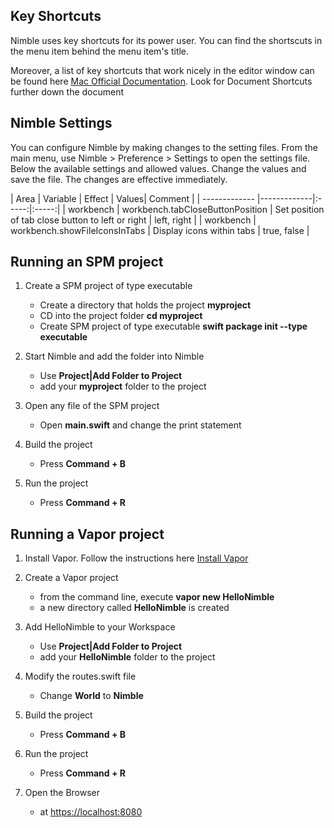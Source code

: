 ## Key Shortcuts
Nimble uses key shortcuts for its power user. You can find the shortscuts in the menu item behind the menu item's title. 

Moreover, a list of key shortcuts that work nicely in the editor window can be found here [Mac Official Documentation](https://support.apple.com/en-us/HT201236). Look for Document Shortcuts further down the document

## Nimble Settings
You can configure Nimble by making changes to the setting files. From the main menu, use Nimble > Preference > Settings to open the settings file. Below the available settings and allowed values. Change the values and save the file. The changes are effective immediately.

| Area | Variable | Effect | Values| Comment |
| ------------- |-------------|:-----:|:-----:|
| workbench | workbench.tabCloseButtonPosition | Set position of tab close button to left or right | left, right |
| workbench | workbench.showFileIconsInTabs | Display icons within tabs | true, false |


## Running an SPM project
1. Create a SPM project of type executable
	* Create a directory that holds the project **myproject**
	* CD into the project folder **cd myproject**
	* Create SPM project of type executable **swift package init --type executable**

2. Start Nimble and add the folder into Nimble
	 * Use **Project|Add Folder to Project**
	 * add your **myproject** folder to the project

3. Open any file of the SPM project
	* Open **main.swift** and change the print statement

4. Build the project
	* Press **Command + B**

5. Run the project
	* Press **Command + R**

## Running a Vapor project

1. Install Vapor. Follow the instructions here [Install Vapor](https://docs.vapor.codes/3.0/install/macos/#install-vapor)

2. Create a Vapor project 
	 * from the command line, execute **vapor new HelloNimble**
	 * a new directory called **HelloNimble** is created 

3. Add HelloNimble to your Workspace
	 * Use **Project|Add Folder to Project**
	 * add your **HelloNimble** folder to the project

4. Modify the routes.swift file
	* Change **World** to **Nimble**

5. Build the project
	* Press **Command + B**

6. Run the project
	* Press **Command + R**

7. Open the Browser
	* at [https://localhost:8080](https://localhost:8080)
